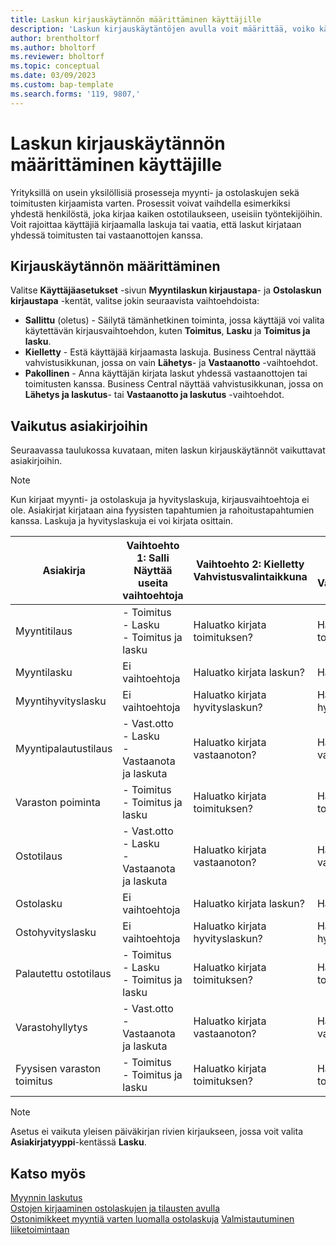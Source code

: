 ```yaml
---
title: Laskun kirjauskäytännön määrittäminen käyttäjille
description: 'Laskun kirjauskäytäntöjen avulla voit määrittää, voiko käyttäjä kirjata myynti- ja ostolaskuja.'
author: brentholtorf
ms.author: bholtorf
ms.reviewer: bholtorf
ms.topic: conceptual
ms.date: 03/09/2023
ms.custom: bap-template
ms.search.forms: '119, 9807,'
---
```


# <a name="define-an-invoice-posting-policy-for-users"></a>Laskun kirjauskäytännön määrittäminen käyttäjille

Yrityksillä on usein yksilöllisiä prosesseja myynti- ja ostolaskujen sekä toimitusten kirjaamista varten. Prosessit voivat vaihdella esimerkiksi yhdestä henkilöstä, joka kirjaa kaiken ostotilaukseen, useisiin työntekijöihin. Voit rajoittaa käyttäjiä kirjaamalla laskuja tai vaatia, että laskut kirjataan yhdessä toimitusten tai vastaanottojen kanssa.

## <a name="to-specify-a-posting-policy"></a>Kirjauskäytännön määrittäminen

Valitse **Käyttäjäasetukset** -sivun **Myyntilaskun kirjaustapa**- ja **Ostolaskun kirjaustapa** -kentät, valitse jokin seuraavista vaihtoehdoista:

* **Sallittu** (oletus) - Säilytä tämänhetkinen toiminta, jossa käyttäjä voi valita käytettävän kirjausvaihtoehdon, kuten **Toimitus**, **Lasku** ja **Toimitus ja lasku**. 
* **Kielletty** - Estä käyttäjää kirjaamasta laskuja. Business Central näyttää vahvistusikkunan, jossa on vain **Lähetys**- ja **Vastaanotto** -vaihtoehdot.
* **Pakollinen** - Anna käyttäjän kirjata laskut yhdessä vastaanottojen tai toimitusten kanssa. Business Central näyttää vahvistusikkunan, jossa on **Lähetys ja laskutus**- tai **Vastaanotto ja laskutus** -vaihtoehdot.

## <a name="effect-on-documents"></a>Vaikutus asiakirjoihin

Seuraavassa taulukossa kuvataan, miten laskun kirjauskäytännöt vaikuttavat asiakirjoihin.

> [!NOTE]
> Kun kirjaat myynti- ja ostolaskuja ja hyvityslaskuja, kirjausvaihtoehtoja ei ole. Asiakirjat kirjataan aina fyysisten tapahtumien ja rahoitustapahtumien kanssa. Laskuja ja hyvityslaskuja ei voi kirjata osittain.

|Asiakirja | Vaihtoehto 1: Salli <br>Näyttää useita vaihtoehtoja| Vaihtoehto 2: Kielletty <br>Vahvistusvalintaikkuna | Vaihtoehto 3: Pakollinen <br>Vahvistusvalintaikkuna|
|--|--|--|--|
|Myyntitilaus |- Toimitus <br>- Lasku <br>- Toimitus ja lasku |Haluatko kirjata toimituksen? |Haluatko kirjata toimituksen ja laskun?|
|Myyntilasku|Ei vaihtoehtoja|Haluatko kirjata laskun?|Haluatko kirjata laskun?|
|Myyntihyvityslasku|Ei vaihtoehtoja|Haluatko kirjata hyvityslaskun?|Haluatko kirjata hyvityslaskun?|
|Myyntipalautustilaus |- Vast.otto <br>- Lasku <br>- Vastaanota ja laskuta |Haluatko kirjata vastaanoton? |Haluatko kirjata vastaanoton ja laskun?|
|Varaston poiminta |- Toimitus <br>- Toimitus ja lasku |Haluatko kirjata toimituksen? |Haluatko kirjata toimituksen ja laskun?|
|Ostotilaus |- Vast.otto <br>- Lasku <br>- Vastaanota ja laskuta |Haluatko kirjata vastaanoton? |Haluatko kirjata vastaanoton ja laskun?|
|Ostolasku|Ei vaihtoehtoja|Haluatko kirjata laskun?|Haluatko kirjata laskun?|
|Ostohyvityslasku|Ei vaihtoehtoja|Haluatko kirjata hyvityslaskun?|Haluatko kirjata hyvityslaskun?|
|Palautettu ostotilaus |- Toimitus <br>- Lasku <br>- Toimitus ja lasku |Haluatko kirjata toimituksen? |Haluatko kirjata toimituksen ja laskun?|
|Varastohyllytys |- Vast.otto <br>- Vastaanota ja laskuta |Haluatko kirjata vastaanoton? |Haluatko kirjata vastaanoton ja laskun?|
|Fyysisen varaston toimitus |- Toimitus <br>- Toimitus ja lasku | Haluatko kirjata toimituksen? |Haluatko kirjata toimituksen ja laskun?|

   > [!Note]
   > Asetus ei vaikuta yleisen päiväkirjan rivien kirjaukseen, jossa voit valita **Asiakirjatyyppi**-kentässä **Lasku**.

## <a name="see-also"></a>Katso myös

[Myynnin laskutus](sales-how-invoice-sales.md)  
[Ostojen kirjaaminen ostolaskujen ja tilausten avulla](purchasing-how-record-purchases.md)  
[Ostonimikkeet myyntiä varten luomalla ostolaskuja](purchasing-how-purchase-products-sale.md)
[Valmistautuminen liiketoimintaan](ui-get-ready-business.md)  
